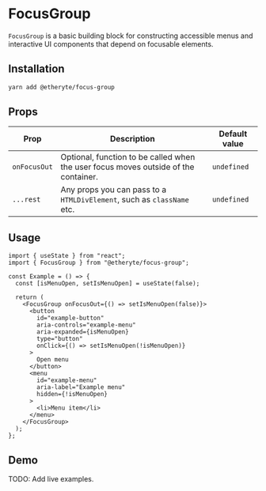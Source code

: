 # FocusGroup

`FocusGroup` is a basic building block for constructing accessible menus and interactive UI components that depend on focusable elements.

## Installation

```sh
yarn add @etheryte/focus-group
```

## Props

| Prop | Description | Default value |
|-|-|-|
|`onFocusOut`| Optional, function to be called when the user focus moves outside of the container. | `undefined`|
|`...rest`| Any props you can pass to a `HTMLDivElement`, such as `className` etc. | `undefined`|

## Usage

```tsx
import { useState } from "react";
import { FocusGroup } from "@etheryte/focus-group";

const Example = () => {
  const [isMenuOpen, setIsMenuOpen] = useState(false);

  return (
    <FocusGroup onFocusOut={() => setIsMenuOpen(false)}>
      <button
        id="example-button"
        aria-controls="example-menu"
        aria-expanded={isMenuOpen}
        type="button"
        onClick={() => setIsMenuOpen(!isMenuOpen)}
      >
        Open menu
      </button>
      <menu
        id="example-menu"
        aria-label="Example menu"
        hidden={!isMenuOpen}
      >
        <li>Menu item</li>
      </menu>
    </FocusGroup>
  );
};
```

## Demo

TODO: Add live examples.  
